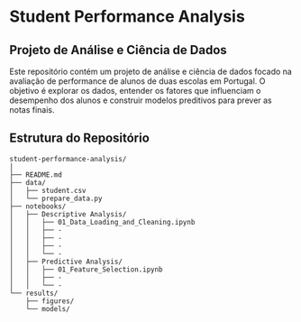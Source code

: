 # Student Performance Analysis

## Projeto de Análise e Ciência de Dados

Este repositório contém um projeto de análise e ciência de dados focado na avaliação de performance de alunos de duas escolas em Portugal. O objetivo é explorar os dados, entender os fatores que influenciam o desempenho dos alunos e construir modelos preditivos para prever as notas finais.

## Estrutura do Repositório

```plaintext
student-performance-analysis/
│
├── README.md
├── data/
│   ├── student.csv
│   └── prepare_data.py
├── notebooks/
│   ├── Descriptive Analysis/
│   │   ├── 01_Data_Loading_and_Cleaning.ipynb
│   │   ├── -
│   │   ├── -
│   │   ├── -
│   │   └── -
│   ├── Predictive Analysis/
│   │   ├── 01_Feature_Selection.ipynb
│   │   ├── -
│   │   └── -
└── results/
    ├── figures/
    └── models/
